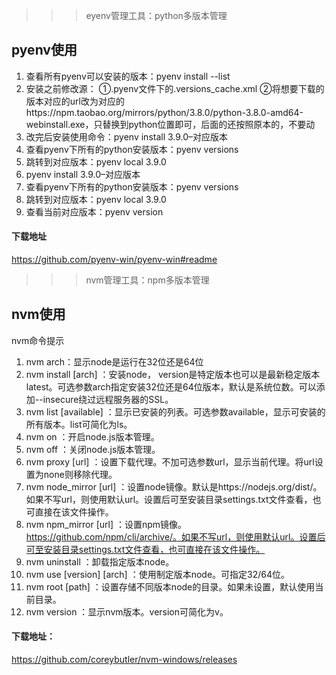 >>> eyenv管理工具：python多版本管理  

## pyenv使用
1. 查看所有pyenv可以安装的版本：pyenv install --list
2. 安装之前修改源：
①.pyenv文件下的.versions_cache.xml
②将想要下载的版本对应的url改为对应的https://npm.taobao.org/mirrors/python/3.8.0/python-3.8.0-amd64-webinstall.exe，只替换到python位置即可，后面的还按照原本的，不要动
3. 改完后安装使用命令：pyenv install 3.9.0–对应版本
4. 查看pyenv下所有的python安装版本：pyenv versions
5. 跳转到对应版本：pyenv local 3.9.0
6. pyenv install 3.9.0–对应版本
7. 查看pyenv下所有的python安装版本：pyenv versions
8. 跳转到对应版本：pyenv local 3.9.0
9. 查看当前对应版本：pyenv version
#### 下载地址
https://github.com/pyenv-win/pyenv-win#readme

>>> nvm管理工具：npm多版本管理
## nvm使用
nvm命令提示
1. nvm arch：显示node是运行在32位还是64位
2. nvm install <version> [arch] ：安装node， version是特定版本也可以是最新稳定版本latest。可选参数arch指定安装32位还是64位版本，默认是系统位数。可以添加--insecure绕过远程服务器的SSL。  
3. nvm list [available] ：显示已安装的列表。可选参数available，显示可安装的所有版本。list可简化为ls。
4. nvm on ：开启node.js版本管理。
5. nvm off ：关闭node.js版本管理。
6. nvm proxy [url] ：设置下载代理。不加可选参数url，显示当前代理。将url设置为none则移除代理。
7. nvm node_mirror [url] ：设置node镜像。默认是https://nodejs.org/dist/。如果不写url，则使用默认url。设置后可至安装目录settings.txt文件查看，也可直接在该文件操作。
8. nvm npm_mirror [url] ：设置npm镜像。https://github.com/npm/cli/archive/。如果不写url，则使用默认url。设置后可至安装目录settings.txt文件查看，也可直接在该文件操作。
9. nvm uninstall <version> ：卸载指定版本node。
10. nvm use [version] [arch] ：使用制定版本node。可指定32/64位。
11. nvm root [path] ：设置存储不同版本node的目录。如果未设置，默认使用当前目录。
12. nvm version ：显示nvm版本。version可简化为v。
#### 下载地址：
https://github.com/coreybutler/nvm-windows/releases